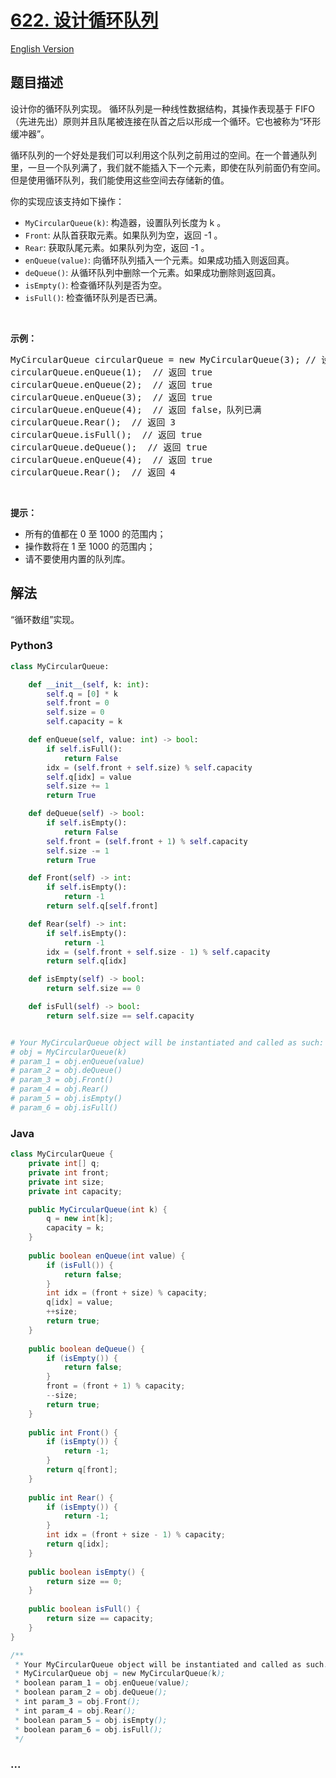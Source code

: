 # [622. 设计循环队列](https://leetcode-cn.com/problems/design-circular-queue)

[English Version](https://cdn.jsdelivr.net/gh/doocs/leetcode@main/solution/0600-0699/0622.Design%20Circular%20Queue/README_EN.md)

## 题目描述

<!-- 这里写题目描述 -->

<p>设计你的循环队列实现。 循环队列是一种线性数据结构，其操作表现基于 FIFO（先进先出）原则并且队尾被连接在队首之后以形成一个循环。它也被称为&ldquo;环形缓冲器&rdquo;。</p>

<p>循环队列的一个好处是我们可以利用这个队列之前用过的空间。在一个普通队列里，一旦一个队列满了，我们就不能插入下一个元素，即使在队列前面仍有空间。但是使用循环队列，我们能使用这些空间去存储新的值。</p>

<p>你的实现应该支持如下操作：</p>

<ul>
	<li><code>MyCircularQueue(k)</code>: 构造器，设置队列长度为 k 。</li>
	<li><code>Front</code>: 从队首获取元素。如果队列为空，返回 -1 。</li>
	<li><code>Rear</code>: 获取队尾元素。如果队列为空，返回 -1 。</li>
	<li><code>enQueue(value)</code>: 向循环队列插入一个元素。如果成功插入则返回真。</li>
	<li><code>deQueue()</code>: 从循环队列中删除一个元素。如果成功删除则返回真。</li>
	<li><code>isEmpty()</code>: 检查循环队列是否为空。</li>
	<li><code>isFull()</code>: 检查循环队列是否已满。</li>
</ul>

<p>&nbsp;</p>

<p><strong>示例：</strong></p>

<pre>MyCircularQueue circularQueue = new MyCircularQueue(3); // 设置长度为 3
circularQueue.enQueue(1); &nbsp;// 返回 true
circularQueue.enQueue(2); &nbsp;// 返回 true
circularQueue.enQueue(3); &nbsp;// 返回 true
circularQueue.enQueue(4); &nbsp;// 返回 false，队列已满
circularQueue.Rear(); &nbsp;// 返回 3
circularQueue.isFull(); &nbsp;// 返回 true
circularQueue.deQueue(); &nbsp;// 返回 true
circularQueue.enQueue(4); &nbsp;// 返回 true
circularQueue.Rear(); &nbsp;// 返回 4</pre>

<p>&nbsp;</p>

<p><strong>提示：</strong></p>

<ul>
	<li>所有的值都在 0&nbsp;至 1000 的范围内；</li>
	<li>操作数将在 1 至 1000 的范围内；</li>
	<li>请不要使用内置的队列库。</li>
</ul>


## 解法

<!-- 这里可写通用的实现逻辑 -->

“循环数组”实现。

<!-- tabs:start -->

### **Python3**

<!-- 这里可写当前语言的特殊实现逻辑 -->

```python
class MyCircularQueue:

    def __init__(self, k: int):
        self.q = [0] * k
        self.front = 0
        self.size = 0
        self.capacity = k

    def enQueue(self, value: int) -> bool:
        if self.isFull():
            return False
        idx = (self.front + self.size) % self.capacity
        self.q[idx] = value
        self.size += 1
        return True

    def deQueue(self) -> bool:
        if self.isEmpty():
            return False
        self.front = (self.front + 1) % self.capacity
        self.size -= 1
        return True

    def Front(self) -> int:
        if self.isEmpty():
            return -1
        return self.q[self.front]

    def Rear(self) -> int:
        if self.isEmpty():
            return -1
        idx = (self.front + self.size - 1) % self.capacity
        return self.q[idx]

    def isEmpty(self) -> bool:
        return self.size == 0

    def isFull(self) -> bool:
        return self.size == self.capacity


# Your MyCircularQueue object will be instantiated and called as such:
# obj = MyCircularQueue(k)
# param_1 = obj.enQueue(value)
# param_2 = obj.deQueue()
# param_3 = obj.Front()
# param_4 = obj.Rear()
# param_5 = obj.isEmpty()
# param_6 = obj.isFull()
```

### **Java**

<!-- 这里可写当前语言的特殊实现逻辑 -->

```java
class MyCircularQueue {
    private int[] q;
    private int front;
    private int size;
    private int capacity;

    public MyCircularQueue(int k) {
        q = new int[k];
        capacity = k;
    }
    
    public boolean enQueue(int value) {
        if (isFull()) {
            return false;
        }
        int idx = (front + size) % capacity;
        q[idx] = value;
        ++size;
        return true;
    }
    
    public boolean deQueue() {
        if (isEmpty()) {
            return false;
        }
        front = (front + 1) % capacity;
        --size;
        return true;
    }
    
    public int Front() {
        if (isEmpty()) {
            return -1;
        }
        return q[front];
    }
    
    public int Rear() {
        if (isEmpty()) {
            return -1;
        }
        int idx = (front + size - 1) % capacity;
        return q[idx];
    }
    
    public boolean isEmpty() {
        return size == 0;
    }
    
    public boolean isFull() {
        return size == capacity;
    }
}

/**
 * Your MyCircularQueue object will be instantiated and called as such:
 * MyCircularQueue obj = new MyCircularQueue(k);
 * boolean param_1 = obj.enQueue(value);
 * boolean param_2 = obj.deQueue();
 * int param_3 = obj.Front();
 * int param_4 = obj.Rear();
 * boolean param_5 = obj.isEmpty();
 * boolean param_6 = obj.isFull();
 */
```

### **...**

```

```

<!-- tabs:end -->
